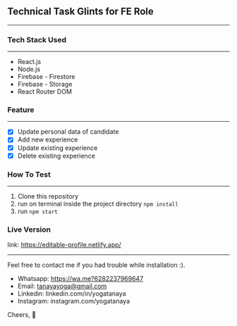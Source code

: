 ## Technical Task Glints for FE Role
---

### Tech Stack Used 
---

- React.js
- Node.js
- Firebase - Firestore
- Firebase - Storage
- React Router DOM 

### Feature
----

- [x] Update personal data of candidate
- [x] Add new experience
- [x] Update existing experience
- [x] Delete existing experience

### How To Test
---

1. Clone this repository
2. run on terminal inside the project directory `npm install`
3. run `npm start`

### Live Version
link: https://editable-profile.netlify.app/

---
Feel free to contact me if you had trouble while installation :).

- Whatsapp: https://wa.me?6282237969647
- Email: tanayayoga@gmail.com
- Linkedin: linkedin.com/in/yogatanaya
- Instagram: instagram.com/yogatanaya

Cheers, 👋